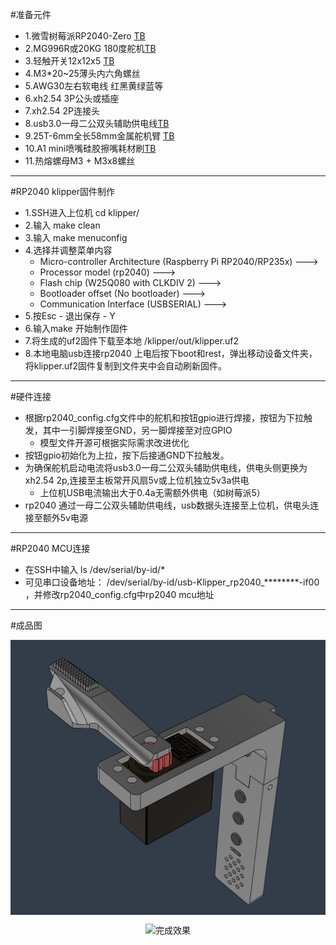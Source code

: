 #准备元件
- 1.微雪树莓派RP2040-Zero [TB](https://item.taobao.com/item.htm?abbucket=14&detail_redpacket_pop=true&id=658812037267&ltk2=1746973910949ww7dq3eq8ykl5qvqrayn&ns=1&priceTId=undefined&query=%E5%BE%AE%E9%9B%AARP2040&skuId=4924681654479&spm=a21n57.1.hoverItem.2&utparam=%7B%22aplus_abtest%22%3A%22923ab57aafb205a234d31cbd9be73ddb%22%7D&xxc=taobaoSearch)
- 2.MG996R或20KG 180度舵机[TB](https://item.taobao.com/item.htm?id=583846405061&pisk=gUeQ_Ym93eYBu0DJVXjZcOhDplMSNGWVe3i8mupe2vHKNLEUl0Jra6mWFVZAx25ltzN_yPcEJ4lrF0aqSkJPxkS5FuExJYPE80UaPPAU88uz7TZ0lXJU28-3srrvLJ5nULMnEYQVutW4YkDoeZiap8KnB0oXJTuK9OHn4EZpYnB4xk0kAUI46t-7fikvvQ38yAhtxmkJe0hRffn-AYpKwpd9WV0teDdK9hht4mO-v2UJBhn-vLd-yYpTXmiSeDU-eGZtS0M-yvKHC0dIVks3jGsQnLzTvV9JeJBoCqGpaLJz4DhQ7k3__5ysAXgx_qqRIJUa2JynsZTxElPbP7UlgCDQ2WHK0kXBCxEL_8iaUgRSJy2_XJc60Kk79yN-i56DiXhSR5eK13p8jA3iM7aCRB0LTPGmXfK5nczqWk2L1gYTvruIpchNHiZtw5yniJ79dxF0YvP8rsRiduFKCgyH3qt6WQtsiLisuGs6ZQmroUEUsqLheXniAZS1fFGo9cmsuGs6ZQcKjDZNfGTsZ&spm=tbpc.boughtlist.suborder_itemtitle.1.6ace2e8dFFEIg1)
- 3.轻触开关12x12x5 [TB](https://detail.tmall.com/item.htm?id=14982998994&pisk=gaK8_d_fsjck8rKRnLu0-CZatEDcJqvy3QJ_x6fuRIdv9dekrwfhRMdw6wZnzgbdvI1Dq_vlV9_BtCTlNUf3vHd2wuqhVBmdOd8qL_XkqJBBlQEHrLfkkJIymUqhZbSpdCjKsfmijLJP8MGiscDH_UjPp665RWXflOIdFEY7rF9PYMGLnkgiXLRPOrtTP96jH9X3O7OCPiZfEs6QPMOCGZ61I7sBOB_XhOXUN6_COo9fg9EQFk_Icm6Pe8ZBOMMAcsWCATOCAvESysH5FkLaK-ezvR97AktAeZgDUswFcnWRS1pW_R2g8TQR1L1xsjwYjZ9FJHyUv_9W7BW6N7GGzpTvMTIKmzs6HeOO33igwt8khdfXBJreUgL9XgT-grSkwnsXVFeQAKIRawKck7hA13JXbi_mfApX0QvyDp2IAtAGGL-5vcMN2g15Dt-ngu1pletlzMPSsaJBkIBRfglXjh3Ut5fOKzMxHyzFPt7NnB6fBE_CRtCieTUU8w2VH1DxHyzFPtWAsYFL8y733&spm=tbpc.boughtlist.suborder_itemtitle.1.2c5c2e8d8sx34x&skuId=4106534807010)
- 4.M3*20~25薄头内六角螺丝<br>
- 5.AWG30左右软电线 红黑黄绿蓝等<br>
- 6.xh2.54 3P公头或插座<br>
- 7.xh2.54 2P连接头<br>
- 8.usb3.0一母二公双头辅助供电线[TB](https://item.taobao.com/item.htm?id=876203533245&pisk=gqAL9IX1mcmHfRRdSekgEnN2e13M2AYe7H8bZgj3FhK92EUHKTjlF_K2DTNoL6XRwhsMtMYhOa6Wqn9hApjuwQKwvWVlO3cRVEJZzMbHtzQWCHFkKejHBzCespVlxD5JPnf-mmcmie8FU_immm6w7kfFygwQduq1CaCRRdvQKKTFa_i8S7MmMe-FVRaUAa_sWabuVJt5dlN1yG_7Nat5fO_fok1WV3611wb0Nw6CNfT1bwZQFT15f5_5zaN5R3TsWaQlNgt5dVLsphkdX2_QwKzuWBiagsN7NCQdCAYCfoXp1wQNDet4n-2PJ9IXRGnmfPFcCUWJazPRAe924ZtQAmXePdKOJ_hgdsT9FnQwOjqd7pY6oGTYz78F9KdAOpnaQ6xp11OBHzNWW6IFeCXTvcIXTFOV1OcjkFOwxeR9rzG5Snj68B1-Gq5dOM1O7QmaOgp6FBXFakicLU99XwCf4EODMYrumiQudV3TU8WC7t7MVN_vCT65Wi0dJ8yPEP7OmV3TU8WC7NImJuezUT4N.&spm=tbpc.boughtlist.suborder_itemtitle.1.2c5c2e8dwu3GiB)
- 9.25T-6mm全长58mm金属舵机臂 [TB](https://item.taobao.com/item.htm?id=535025013284&spm=tbpc.boughtlist.suborder_itemtitle.1.6ace2e8dFFEIg1&sku_properties=31309%3A29238436268)
- 10.A1 mini喷嘴硅胶擦嘴耗材刷[TB](https://item.taobao.com/item.htm?id=821254137525&pisk=g3t8_0bfsjcommtRnLu0-CZyVHDcJqvy3QJ_x6fuRIdv9dekrwfhRMdw6wZnzgbdvI1Dq_vlV9_BtCTlNUf3vHd2wuqhVBmdOd8qL_XkqJBBlQEHrLfkkJIymUqhZbSpdCjKsfmijLJP8MGis0a6m_SPp6Z7AWqbG9IdFEY7rF9PYMGLnkgiXLRPOPMUP96jH9X3O7OCdsafg945OB15lS6OQMsBOa_bGOX3OW15AtMAU9X5dT1Ccs61B9aWOMMvhsWCATOCAvQSysH5FkLaKJLpARpYAktAeZgDNsiwFnWRR1pW_lZ_8TQR1L1xsjwYjZ9FJHyUv_9W7BW6N7GGzpTvMTIKmzs6HeOO33igwt8khdfXBJreUgL9XgT-grSkwnsXVFeQAKIRawKck7hA13JXbi_mfApX0QvyDp2IAtAGGL-5vcMN2g15Dt-ngu1pletlzMPSsaJBkIBRfglXjh3Ut5fOKzMxHyzFPt7NnB6fBE_CRtCieTUU8w2VH1DxHyzFPtWAsYFL8y733&spm=tbpc.boughtlist.suborder_itemtitle.1.2c5c2e8d0U5KdO&skuId=5699229235956)
- 11.热熔螺母M3 + M3x8螺丝
--------
#RP2040 klipper固件制作
- 1.SSH进入上位机 cd klipper/ <br>
- 2.输入 make clean<br>
- 3.输入 make menuconfig<br>
- 4.选择并调整菜单内容<br>
    - Micro-controller Architecture (Raspberry Pi RP2040/RP235x)  ---><br>
    - Processor model (rp2040)  ---><br>
    - Flash chip (W25Q080 with CLKDIV 2)  ---><br>
    - Bootloader offset (No bootloader)  ---><br>
    - Communication Interface (USBSERIAL)  ---><br>
- 5.按Esc - 退出保存 - Y<br>
- 6.输入make 开始制作固件<br>
- 7.将生成的uf2固件下载至本地 /klipper/out/klipper.uf2<br>
- 8.本地电脑usb连接rp2040 上电后按下boot和rest，弹出移动设备文件夹，将klipper.uf2固件复制到文件夹中会自动刷新固件。<br>
--------
#硬件连接<br>
- 根据rp2040_config.cfg文件中的舵机和按钮gpio进行焊接，按钮为下拉触发，其中一引脚焊接至GND，另一脚焊接至对应GPIO<br>
    - 模型文件开源可根据实际需求改进优化
- 按钮gpio初始化为上拉，按下后接通GND下拉触发。<br>
- 为确保舵机启动电流将usb3.0一母二公双头辅助供电线，供电头侧更换为xh2.54 2p,连接至主板常开风扇5v或上位机独立5v3a供电
  - 上位机USB电流输出大于0.4a无需额外供电（如树莓派5）
- rp2040 通过一母二公双头辅助供电线，usb数据头连接至上位机，供电头连接至额外5v电源<br>
--------
#RP2040 MCU连接
- 在SSH中输入 ls /dev/serial/by-id/*
- 可见串口设备地址： /dev/serial/by-id/usb-Klipper_rp2040_********-if00 ，并修改rp2040_config.cfg中rp2040 mcu地址
--------
#成品图
<p align="center"><img align="center" src="/Servo_Clear舵机清洁工具/images/demo1.png" alt="效果图"></a></p>
<p align="center"><img align="center" src="/Servo_Clear舵机清洁工具/images/install_photo.jpg" alt="完成效果"></a></p>

